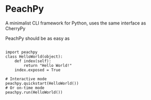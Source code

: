 PeachPy
=======

A minimalist CLI framework for Python, uses the same interface as CherryPy

PeachPy should be as easy as 
<pre><code>
import peachpy
class HelloWorld(object):
    def index(self):
        return "Hello World!"
    index.exposed = True

# Interactive mode
peachpy.quickstart(HelloWorld())
# Or on-time mode
peachpy.run(HelloWorld())
</code></pre>